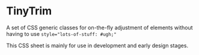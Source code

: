# TinyTrim

A set of CSS generic classes for on-the-fly adjustment of elements without having to use `style="lots-of-stuff: #ugh;"`

This CSS sheet is mainly for use in development and early design stages.
